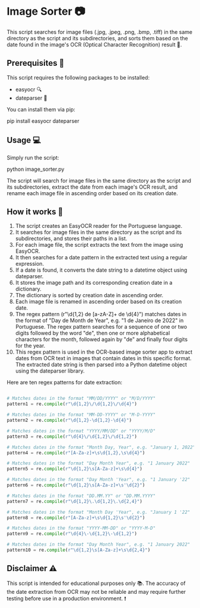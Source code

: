 # Image Sorter :camera:

This script searches for image files (.jpg, .jpeg, .png, .bmp, .tiff) in the same directory as the script and its subdirectories, and sorts them based on the date found in the image's OCR (Optical Character Recognition) result :mag_right:.

## Prerequisites :page_with_curl:

This script requires the following packages to be installed:
- easyocr :mag:
- dateparser :calendar:

You can install them via pip:

pip install easyocr dateparser

## Usage :computer:

Simply run the script:

python image_sorter.py

The script will search for image files in the same directory as the script and its subdirectories, extract the date from each image's OCR result, and rename each image file in ascending order based on its creation date.

## How it works :wrench:

1. The script creates an EasyOCR reader for the Portuguese language.
2. It searches for image files in the same directory as the script and its subdirectories, and stores their paths in a list.
3. For each image file, the script extracts the text from the image using EasyOCR.
4. It then searches for a date pattern in the extracted text using a regular expression.
5. If a date is found, it converts the date string to a datetime object using dateparser.
6. It stores the image path and its corresponding creation date in a dictionary.
7. The dictionary is sorted by creation date in ascending order.
8. Each image file is renamed in ascending order based on its creation date.
9. The regex pattern (r"\d{1,2} de [a-zA-Z]+ de \d{4}") matches dates in the format of "Day de Month de Year", e.g. "1 de Janeiro de 2022" in Portuguese. The regex pattern searches for a sequence of one or two digits followed by the word "de", then one or more alphabetical characters for the month, followed again by "de" and finally four digits for the year.
10. This regex pattern is used in the OCR-based image sorter app to extract dates from OCR text in images that contain dates in this specific format. The extracted date string is then parsed into a Python datetime object using the dateparser library.

Here are ten regex patterns for date extraction:

```python

# Matches dates in the format "MM/DD/YYYY" or "M/D/YYYY"
pattern1 = re.compile(r"\d{1,2}\/\d{1,2}\/\d{4}")

# Matches dates in the format "MM-DD-YYYY" or "M-D-YYYY"
pattern2 = re.compile(r"\d{1,2}-\d{1,2}-\d{4}")

# Matches dates in the format "YYYY/MM/DD" or "YYYY/M/D"
pattern3 = re.compile(r"\d{4}\/\d{1,2}\/\d{1,2}")

# Matches dates in the format "Month Day, Year", e.g. "January 1, 2022"
pattern4 = re.compile(r"[A-Za-z]+\s\d{1,2},\s\d{4}")

# Matches dates in the format "Day Month Year", e.g. "1 January 2022"
pattern5 = re.compile(r"\d{1,2}\s[A-Za-z]+\s\d{4}")

# Matches dates in the format "Day Month 'Year", e.g. "1 January '22"
pattern6 = re.compile(r"\d{1,2}\s[A-Za-z]+\s'\d{2}")

# Matches dates in the format "DD.MM.YY" or "DD.MM.YYYY"
pattern7 = re.compile(r"\d{1,2}\.\d{1,2}\.\d{2,4}")

# Matches dates in the format "Month Day 'Year", e.g. "January 1 '22"
pattern8 = re.compile(r"[A-Za-z]+\s\d{1,2}\s'\d{2}")

# Matches dates in the format "YYYY-MM-DD" or "YYYY-M-D"
pattern9 = re.compile(r"\d{4}\-\d{1,2}\-\d{1,2}")

# Matches dates in the format "Day Month Year", e.g. "1 January 2022"
pattern10 = re.compile(r"\d{1,2}\s[A-Za-z]+\s\d{2,4}")
```

## Disclaimer :warning:

This script is intended for educational purposes only :books:. The accuracy of the date extraction from OCR may not be reliable and may require further testing before use in a production environment. :exclamation:
